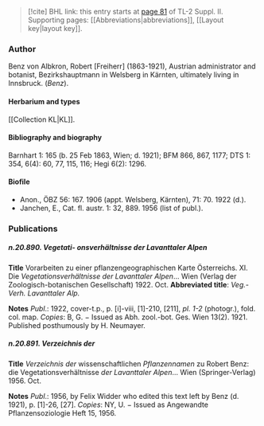 > [!cite] BHL link: this entry starts at [page 81](https://www.biodiversitylibrary.org/item/103859#page/91/mode/1up) of TL-2 Suppl. II.
> Supporting pages: [[Abbreviations|abbreviations]], [[Layout key|layout key]].

### Author

Benz von Albkron, Robert \[Freiherr\] (1863-1921), Austrian administrator and botanist, Bezirkshauptmann in Welsberg in Kärnten, ultimately living in Innsbruck. (*Benz*).

#### Herbarium and types

[[Collection KL|KL]].

#### Bibliography and biography

Barnhart 1: 165 (b. 25 Feb 1863, Wien; d. 1921); BFM 866, 867, 1177; DTS 1: 354, 6(4): 60, 77, 115, 116; Hegi 6(2): 1296.

#### Biofile

- Anon., ÖBZ 56: 167. 1906 (appt. Welsberg, Kärnten), 71: 70. 1922 (d.).
- Janchen, E., Cat. fl. austr. 1: 32, 889. 1956 (list of publ.).

### Publications

##### n.20.890. Vegetati- onsverhältnisse der Lavanttaler Alpen

**Title**
Vorarbeiten zu einer pflanzengeographischen Karte Österreichs. XI. Die *Vegetationsverhältnisse der Lavanttaler Alpen*... Wien (Verlag der Zoologisch-botanischen Gesellschaft) 1922. Oct.
**Abbreviated title**: *Veg.-Verh. Lavanttaler Alp.*

**Notes**
*Publ*.: 1922, cover-t.p., p. \[i\]-viii, \[1\]-210, \[211\], *pl. 1-2* (photogr.), fold. col. map. *Copies*: B, G. − Issued as Abh. zool.-bot. Ges. Wien 13(2). 1921. Published posthumously by H. Neumayer.

##### n.20.891. Verzeichnis der

**Title**
*Verzeichnis der* wissenschaftlichen *Pflanzennamen* zu Robert Benz: die Vegetationsverhältnisse *der Lavanttaler Alpen*... Wien (Springer-Verlag) 1956. Oct.

**Notes**
*Publ*.: 1956, by Felix Widder who edited this text left by Benz (d. 1921), p. \[1\]-26, \[27\].
*Copies*: NY, U. − Issued as Angewandte Pflanzensoziologie Heft 15, 1956.

